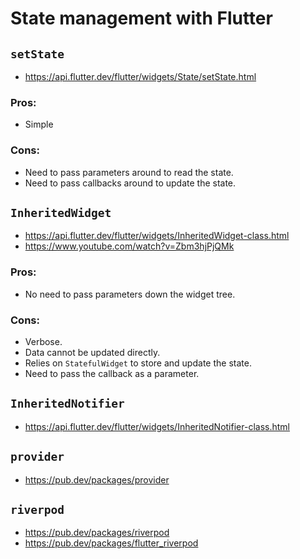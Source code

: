 # State management with Flutter

## `setState`

- https://api.flutter.dev/flutter/widgets/State/setState.html


### Pros:

- Simple

### Cons: 

- Need to pass parameters around to read the state.
- Need to pass callbacks around to update the state.

## `InheritedWidget`

- https://api.flutter.dev/flutter/widgets/InheritedWidget-class.html
- https://www.youtube.com/watch?v=Zbm3hjPjQMk


### Pros:

- No need to pass parameters down the widget tree.

### Cons: 

- Verbose.
- Data cannot be updated directly.
- Relies on `StatefulWidget` to store and update the state.
- Need to pass the callback as a parameter.

## `InheritedNotifier`

- https://api.flutter.dev/flutter/widgets/InheritedNotifier-class.html

## `provider`

- https://pub.dev/packages/provider


## `riverpod`

- https://pub.dev/packages/riverpod
- https://pub.dev/packages/flutter_riverpod